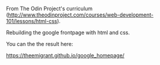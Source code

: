 From The Odin Project's curriculum (http://www.theodinproject.com/courses/web-development-101/lessons/html-css).

Rebuilding the google frontpage with html and css.

You can the the result here:

https://theemigrant.github.io/google_homepage/
